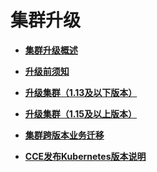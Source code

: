 # 集群升级<a name="cce_01_0215"></a>

-   **[集群升级概述](集群升级概述.md)**  

-   **[升级前须知](升级前须知.md)**  

-   **[升级集群（1.13及以下版本）](升级集群（1-13及以下版本）.md)**  

-   **[升级集群（1.15及以上版本）](升级集群（1-15及以上版本）.md)**  

-   **[集群跨版本业务迁移](集群跨版本业务迁移.md)**  

-   **[CCE发布Kubernetes版本说明](CCE发布Kubernetes版本说明.md)**  


